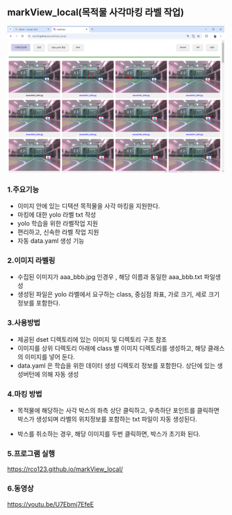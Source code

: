 ## markView_local(목적물 사각마킹 라벨 작업)

<img src="./markView.png" alt="markView" width="500">

### 1.주요기능
- 이미지 안에 있는 디텍션 목적물을 사각 마킹을 지원한다.
- 마킹에 대한 yolo 라벨 txt 작성
- yolo 학습을 위한 라벨작업 지원
- 편리하고, 신속한 라벨 작업 지원
- 자동 data.yaml 생성 기능

### 2.이미지 라벨링
- 수집된 이미지가 aaa_bbb.jpg 인경우 , 해당 이름과 동일한 aaa_bbb.txt 파일생성
- 생성된 파일은 yolo 라벨에서 요구하는 class, 중심점 좌표, 가로 크기, 세로 크기 정보를 포함한다.

### 3.사용방법
- 제공된 dset 디렉토리에 있는 이미지 및 디렉토리 구조 참조
- 이미지를 상위 디렉토리 아래에 class 별 이미지 디렉토리를 생성하고, 해당 클래스의 이미지를 넣어 둔다.
- data.yaml 은 학습을 위한 데이터 생성 디렉토리 정보를 포함한다. 상단에 있는 생성버턴에 의해 자동 생성

### 4.마킹 방법
- 목적물에 해당하는 사각 박스의 좌측 상단 클릭하고, 우측하단 포인트를 클릭하면 박스가 생성되며 라벨의 위치정보를 포함하는 txt 파일이 자동 생성된다.

- 박스를 취소하는 경우, 해당 이미지를 두번 클릭하면, 박스가 초기화 된다.

### 5.프로그램 실행
https://rco123.github.io/markView_local/

### 6.동영상
https://youtu.be/U7Ebmj7EfeE




